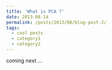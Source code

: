 ```yaml
---
title: 'What is PCA ?'
date: 2013-08-14
permalink: /posts/2013/08/blog-post-2/
tags:
  - cool posts
  - category1
  - category2
---
```


coming next ...